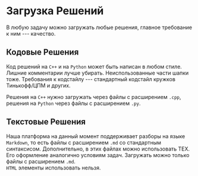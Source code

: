 # Загрузка Решений #

В любую задачу можно загружать любые решения, главное требование к ним --- качество.

## Кодовые Решения ##

Код решений на `C++` и на `Python` может быть написан в любом стиле. Лишние комментарии лучше убирать. Неиспользованные части шапки тоже. Требования к кодстайлу --- стандартный кодстайл кружков Тинькофф/ЦПМ и других.

Решения на `C++` нужно загружать через файлы с расширением `.cpp`, решения на `Python` через файлы с расширением `.py`.

## Текстовые Решения ##

Наша платформа на данный момент поддерживает разборы на языке `Markdown`, то есть файлы с расширением `.md` со стандартным синтаксисом. Дополнительно, в этих файлах можно использовать TEX. Его оформление аналогично условиям задач. Загружать можно только файлы с расширением `.md`.  
`HTML` элементы использовать нельзя.
